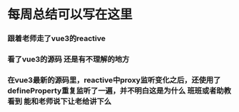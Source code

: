 # 每周总结可以写在这里

### 跟着老师走了vue3的reactive 
### 看了vue3的源码 还是有不理解的地方
### 在vue3最新的源码里，reactive中proxy监听变化之后，还使用了defineProperty重复监听了一遍，并不明白这是为什么  班班或者助教看到 能和老师说下让老给讲下么